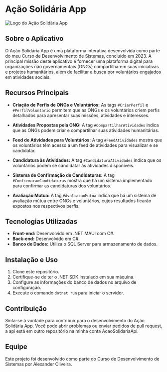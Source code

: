 # Ação Solidária App

![Logo do Ação Solidária App](https://i.pinimg.com/originals/8c/f2/21/8cf22148166b5dafa84609cb9704dc72.png)

## Sobre o Aplicativo

O Ação Solidária App é uma plataforma interativa desenvolvida como parte do meu Curso de Desenvolvimento de Sistemas, concluído em 2023. A principal missão deste aplicativo é fornecer uma plataforma digital para organizações não governamentais (ONGs) 
compartilharem suas iniciativas e projetos humanitários, além de facilitar a busca por voluntários engajados em atividades sociais.

## Recursos Principais

- **Criação de Perfis de ONGs e Voluntários:** As tags `#CriarPerfil` e `#PerfilVoluntario` permitem que as ONGs e os voluntários criem perfis detalhados para apresentar suas missões, atividades e interesses.

- **Atividades Propostas pela ONG:** A tag `#CompartilharAtividades` indica que as ONGs podem criar e compartilhar suas atividades humanitárias.

- **Feed de Atividades para Voluntários:** A tag `#FeedAtividades` mostra que os voluntários têm acesso a um feed de atividades para visualizar e se candidatar.

- **Candidatura às Atividades:** A tag `#CandidaturaAtividades` indica que os voluntários podem se candidatar às atividades disponíveis.

- **Sistema de Confirmação de Candidaturas:** A tag `#ConfirmacaoCandidaturas` mostra que há um sistema implementado para confirmar as candidaturas dos voluntários.

- **Avaliação Mútua:** A tag `#AvaliacaoMutua` indica que há um sistema de avaliação mútua entre ONGs e voluntários, cujos resultados ficarão expostos nos respectivos perfis.

## Tecnologias Utilizadas

- **Front-end:** Desenvolvido em .NET MAUI com C#.
- **Back-end:** Desenvolvido em C#.
- **Banco de Dados:** Utiliza o SQL Server para armazenamento de dados.

## Instalação e Uso

1. Clone este repositório.
2. Certifique-se de ter o .NET SDK instalado em sua máquina.
3. Configure as informações do banco de dados no arquivo de configuração.
4. Execute o comando `dotnet run` para iniciar o servidor.

## Contribuição

Sinta-se à vontade para contribuir para o desenvolvimento do Ação Solidária App. Você pode abrir problemas ou enviar pedidos de pull request, a api está 
em outro repositório na minha conta AcaoSolidariaApi.

## Equipe

Este projeto foi desenvolvido como parte do Curso de Desenvolvimento de Sistemas por Alexander Oliveira.




